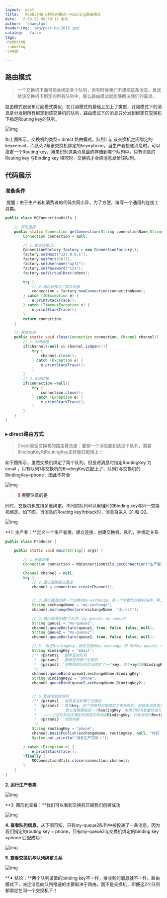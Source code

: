 ```yaml
---
layout:  post
title:   RabbitMQ 6种队列模式——Routing路由模式
date:   2-03-22 09:39:11 发布
author:  'zhangtao'
header-img: 'img/post-bg-2015.jpg'
catalog:   false
tags:
-RabbitMQ
-rabbitmq
-分布式

---
```


## 路由模式

>一个交换机下面可能会绑定多个队列，但有时候我们不想把这条消息，发送给该交换机下绑定的所有队列中，那么路由模式就能够解决我们的需求。

路由模式跟发布订阅模式类似，在订阅模式的基础上加上了类型，订阅模式下的消息是分发到所有绑定到该交换机的队列，路由模式下的消息只分发到绑定在交换机下指定Routing key的队列。


![img](https://img-blog.csdnimg.cn/f0a11c4d74c24cf0a87984130908f6b1.png?x-oss-process=image/watermark,type_d3F5LXplbmhlaQ,shadow_50,text_Q1NETiBAwrfmooXoirHljYHkuIk=,size_20,color_FFFFFF,t_70,g_se,x_16)

如上图所示，交换机的类型= direct 路由模式，队列1 与 该交换机之间绑定的key=email，而队列2与该交换机绑定的key=phone，当生产者投递消息时，可以指定一个Routing key，用来识别这条消息最终存储到哪个队列中，只有消息的 Routing key 与Binding key 相同时，交换机才会把消息发给该队列。





## 代码展示



### 准备条件

&nbsp;提醒：由于生产者和消费者的代码大同小异，为了方便，编写一个通用的连接工具类。

```java
public class MQConnectionUtils {

    // 获取连接
    public static Connection getConnection(String connectionName,String vHost){
        Connection connection = null;

        // 1.建立连接工厂
        ConnectionFactory factory = new ConnectionFactory();
        factory.setHost("127.0.0.1");
        factory.setPort(5672);
        factory.setUsername("wpf2");
        factory.setPassword("123");
        factory.setVirtualHost(vHost);

        try {
            // 2.通过连接工厂建立连接
            connection = factory.newConnection(connectionName);
        } catch (IOException e) {
            e.printStackTrace();
        } catch (TimeoutException e) {
            e.printStackTrace();
        }
        return connection;
    }

    // 释放资源
    public static void close(Connection connection, Channel channel){
        // 1.关闭通道
        if(channel!=null && channel.isOpen()){
            try {
                channel.close();
            } catch (Exception e) {
                e.printStackTrace();
            }
        }
        // 2.关闭连接
        if(connection!=null){
            try {
                connection.close();
            } catch (Exception e) {
                e.printStackTrace();
            }
        }
    }
}
```



### 

### ▸ direct路由方式

>Direct类型交换机的路由算法是：要想一个消息能到达这个队列，需要BindingKey和RoutingKey正好能匹配得上！

如下图所示，虽然交换机绑定了两个队列，但投递消息时指定RoutingKey 为 email ，只有队列1与交换机的BindingKey匹配上了，队列2与交换机的BindingKey=phone，因此不符合


![img](https://img-blog.csdnimg.cn/17801a42624e45c6929a62c50e9b2cf1.png?x-oss-process=image/watermark,type_d3F5LXplbmhlaQ,shadow_50,text_Q1NETiBAwrfmooXoirHljYHkuIk=,size_20,color_FFFFFF,t_70,g_se,x_16)



><strong><span style="color:#be191c;">!! </span>需要注意的是</strong>



同时，交换机也支持多重绑定。不同的队列可以用相同的Binding key与同一交换机绑定。如下图，当消息的Routing key为black时，消息将进入 Q1 和 Q2。


![img](https://img-blog.csdnimg.cn/6630191b46ff476294ecbf51353b489b.png?x-oss-process=image/watermark,type_d3F5LXplbmhlaQ,shadow_50,text_Q1NETiBAwrfmooXoirHljYHkuIk=,size_20,color_FFFFFF,t_70,g_se,x_16)





**1. 生产者：**定义一个生产者类，建立连接、创建交换机、队列，并绑定关系

```java
public class Producer {

    public static void main(String[] args) {

        // 1.获取连接
        Connection connection = MQConnectionUtils.getConnection("生产者","test_host");

        Channel channel = null;
        try {
            // 2.通过连接建立通道
            channel = connection.createChannel();


            // 3.通过通道创建一个交换机my-exchange，第一个参数为交换机名称，第二个参数为交换机类型
            String exchangeName = "my-exchange";
            channel.exchangeDeclare(exchangeName, "direct");

            // 4.通过通道创建2个队列：my-queue1、my-queue2
            String queue1 = "my-queue1";
            channel.queueDeclare(queue1, true, false, false, null);
            String queue2 = "my-queue2";
            channel.queueDeclare(queue2, true, false, false, null);

            // 5. 指定BindingKey，绑定交换机my-exchange 和 队列my-queue1、my-queue2的关系
            String BindingKey = "email";
            /** @params1 ：要绑定的队列
             *  @params2 ：要绑定到哪个交换机
             *  @params3 ：交换机和队列之间绑定了一个key，这个key就是BindingKey
             */
            channel.queueBind(queue1,exchangeName,BindingKey);
            String BindingKey2 = "phone";
            channel.queueBind(queue2,exchangeName,BindingKey2);


            // 6.发送消息给队列
            /** @params1 ：消息发送到哪个交换机
             *  @params2 ：路由key，这个交换机可能绑定了很多队列，但这条消息我不想发给该交换机下全部的队列
             *             那么我需要指定一个RoutingKey，用来识别消息最终进入哪个队列
             *   ————上述队列与交换机的绑定中有指定BindingKey，只有消息的RoutingKey与BindingKey相同时，交换机才会把消息发给该队列
             *  @params3 ：消息内容
             */
            String routingKey = "phone";
            channel.basicPublish(exchangeName, routingKey, null, "你好 梅花十三！".getBytes());
            System.out.println("消息生产完毕！");

        } catch (Exception e) {
            e.printStackTrace();
        }finally {
            MQConnectionUtils.close(connection,channel);
        }
    }
}
```

**2. 运行生产者类**


![img](https://img-blog.csdnimg.cn/e46fbd400d2040ebb2bb55fbc419a515.png?x-oss-process=image/watermark,type_d3F5LXplbmhlaQ,shadow_50,text_Q1NETiBAwrfmooXoirHljYHkuIk=,size_20,color_FFFFFF,t_70,g_se,x_16)



**3. 图形化查看：**我们可以看到交换机已被我们创建成功


![img](https://img-blog.csdnimg.cn/2f460335fb2247a2b11908a0e86713ac.png?x-oss-process=image/watermark,type_d3F5LXplbmhlaQ,shadow_50,text_Q1NETiBAwrfmooXoirHljYHkuIk=,size_20,color_FFFFFF,t_70,g_se,x_16)

**4. 查看队列信息**，从下图可知，只有my-queue2队列中被投递了一条消息，因为我们指定的routing key = phone，只有my-queue2与交换机绑定的binding key =phone 匹配成功！


![img](https://img-blog.csdnimg.cn/c4fa024af03e477c858a64e28bb0523c.png?x-oss-process=image/watermark,type_d3F5LXplbmhlaQ,shadow_50,text_Q1NETiBAwrfmooXoirHljYHkuIk=,size_20,color_FFFFFF,t_70,g_se,x_16)

**5. 查看交换机与队列绑定关系**


![img](https://img-blog.csdnimg.cn/ee1d2b93278140068efe38890a8d45df.png?x-oss-process=image/watermark,type_d3F5LXplbmhlaQ,shadow_50,text_Q1NETiBAwrfmooXoirHljYHkuIk=,size_20,color_FFFFFF,t_70,g_se,x_16)



**✦ 结论：**两个队列设置的binding key不一样，接收到的消息就不一样。路由模式下，决定消息向队列推送的主要取决于路由，而不是交换机，即便这2个队列都绑定在同一个交换机下！



